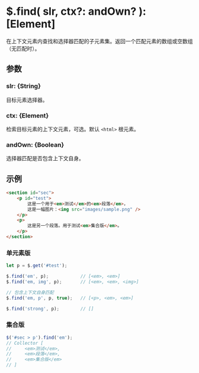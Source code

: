 # $.find( slr, ctx?: andOwn? ): [Element]

在上下文元素内查找和选择器匹配的子元素集。返回一个匹配元素的数组或空数组（无匹配时）。


## 参数

### slr: {String}

目标元素选择器。


### ctx: {Element}

检索目标元素的上下文元素，可选。默认 `<html>` 根元素。


### andOwn: {Boolean}

选择器匹配是否包含上下文自身。


## 示例

```html
<section id="sec">
    <p id="test">
        这是一个用于<em>测试</em>的<em>段落</em>，
        这是一幅图片：<img src="images/sample.png" />
    </p>
    <p>
        这是另一个段落。用于测试<em>集合版</em>。
    </p>
</section>
```


### 单元素版

```js
let p = $.get('#test');

$.find('em', p);            // [<em>, <em>]
$.find('em, img', p);       // [<em>, <em>, <img>]

// 包含上下文自身匹配
$.find('em, p', p, true);   // [<p>, <em>, <em>]

$.find('strong', p);        // []
```


### 集合版

```js
$('#sec > p').find('em');
// Collector [
//     <em>测试</em>,
//     <em>段落</em>,
//     <em>集合版</em>
// ]
```
